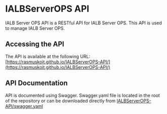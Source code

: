 # IALBServerOPS API

IALB Server OPS API is a RESTful API for IALB Server OPS.
This API is used to manage IALB Server OPS.

## Accessing the API

The API is available at the following URL: [https://rasmuskoit.github.io/IALBServerOPS-API/](https://rasmuskoit.github.io/IALBServerOPS-API/)

## API Documentation

API is documented using Swagger. Swagger.yaml file is located in the root of the repository or can be downloaded 
directly from [IALBServerOPS-API/swagger.yaml](https://rasmuskoit.github.io/IALBServerOPS-API/swagger.yaml)

